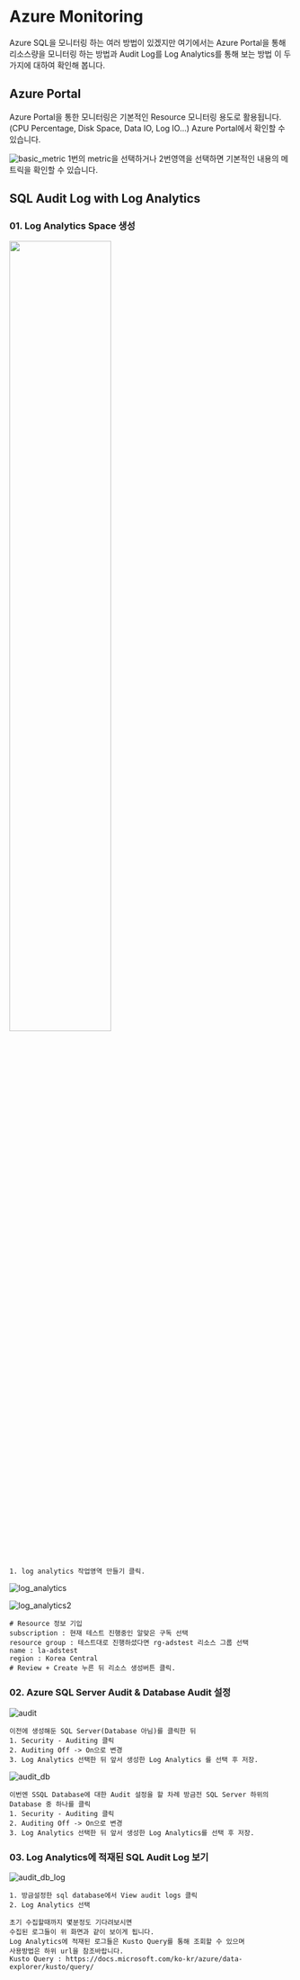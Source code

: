 
# Azure Monitoring
Azure SQL을 모니터링 하는 여러 방법이 있겠지만 여기에서는 Azure Portal을 통해 리소스량을 모니터링 하는 방법과 Audit Log를 Log Analytics를 통해 보는 방법 이 두가지에 대하여 확인해 봅니다.

## Azure Portal

Azure Portal을 통한 모니터링은 기본적인 Resource 모니터링 용도로 활용됩니다.
(CPU Percentage, Disk Space, Data IO, Log IO...)
Azure Portal에서 확인할 수 있습니다.

![basic_metric](https://user-images.githubusercontent.com/82139935/114634778-4056f900-9cfe-11eb-946d-9d5ce0fd7859.PNG)
1번의 metric을 선택하거나 2번영역을 선택하면 기본적인 내용의 메트릭을 확인할 수 있습니다.

## SQL Audit Log with Log Analytics

### 01. Log Analytics Space 생성
<img src = "./images/loganalytics01.png" width="60%">

```
1. log analytics 작업영역 만들기 클릭.
```

![log_analytics](https://user-images.githubusercontent.com/82139935/114635693-3635fa00-9d00-11eb-9f05-6d96bd19c197.PNG)

![log_analytics2](https://user-images.githubusercontent.com/82139935/114634781-41882600-9cfe-11eb-8352-c024c186d7db.PNG)

```
# Resource 정보 기입
subscription : 현재 테스트 진행중인 알맞은 구독 선택
resource group : 테스트대로 진행하셨다면 rg-adstest 리소스 그룹 선택
name : la-adstest
region : Korea Central
# Review + Create 누른 뒤 리소스 생성버튼 클릭.
```
### 02. Azure SQL Server Audit & Database Audit 설정

![audit](https://user-images.githubusercontent.com/82139935/114635478-c758a100-9cff-11eb-8f16-89d6baac2d03.PNG)


```
이전에 생성해둔 SQL Server(Database 아님)를 클릭한 뒤
1. Security - Auditing 클릭
2. Auditing Off -> On으로 변경
3. Log Analytics 선택한 뒤 앞서 생성한 Log Analytics 를 선택 후 저장.
```

![audit_db](https://user-images.githubusercontent.com/82139935/114634776-3fbe6280-9cfe-11eb-84e6-e95c741d7a94.PNG)

```
이번엔 SSQL Database에 대한 Audit 설정을 할 차례 방금전 SQL Server 하위의 Database 중 하나를 클릭
1. Security - Auditing 클릭
2. Auditing Off -> On으로 변경
3. Log Analytics 선택한 뒤 앞서 생성한 Log Analytics를 선택 후 저장.
```

### 03. Log Analytics에 적재된 SQL Audit Log 보기

![audit_db_log](https://user-images.githubusercontent.com/82139935/114634777-4056f900-9cfe-11eb-93c1-43547ee530c1.PNG)

```
1. 방금설정한 sql database에서 View audit logs 클릭
2. Log Analytics 선택
```

```
초기 수집할때까지 몇분정도 기다려보시면
수집된 로그들이 위 화면과 같이 보이게 됩니다.
Log Analytics에 적재된 로그들은 Kusto Query를 통해 조회할 수 있으며
사용방법은 하위 url을 참조바랍니다.
Kusto Query : https://docs.microsoft.com/ko-kr/azure/data-explorer/kusto/query/
```
